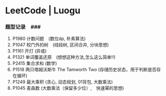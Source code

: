 # LeetCode | Luogu

### 题型记录　###
1. P1980 计数问题　(数位dp, 朴素算法)
2. P1047 校门外的树　(线段树, 区间合并, 分块思想)
3. P1161 开灯     (异或)
4. P1321 单词覆盖还原　(想想这种方法,怎么这么简单!!)
5. P2415 集合求和  (数学)
6. P1518 两只塔姆沃斯牛 The Tamworth Two (存储历史状态，用于判断是否存在循环)
7. P1249 最大乘积  (贪心, 动态规划, 01背包, 大数乘法)
8. P1045 麦森数    (大数乘法（保留多少位）,　快速幂的思想)